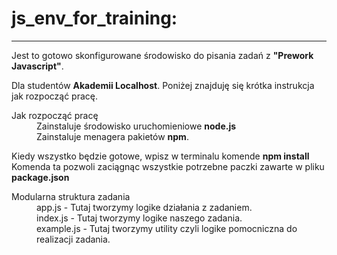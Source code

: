 # js_env_for_training:

---

Jest to gotowo skonfigurowane środowisko do pisania zadań z **"Prework Javascript"**.

Dla studentów **Akademii Localhost**. Poniżej znajduję się krótka instrukcja jak rozpocząć pracę.

<dl>
  <dt>Jak rozpocząć pracę</dt>
  <dd>Zainstaluje środowisko uruchomieniowe <b>node.js</b></dd>
  <dd>Zainstaluje menagera pakietów <b>npm</b>.</dd>

Kiedy wszystko będzie gotowe, wpisz w terminalu komende **npm install**
Komenda ta pozwoli zaciągnąc wszystkie potrzebne paczki zawarte w pliku **package.json**

  <dt>Modularna struktura zadania</dt>
  <dd>app.js - Tutaj tworzymy logike działania z zadaniem.</dd>
  <dd>index.js - Tutaj tworzymy logike naszego zadania.</dd>
  <dd>example.js - Tutaj tworzymy utility czyli logike pomocniczna do realizacji zadania.</dd>
</dl>

